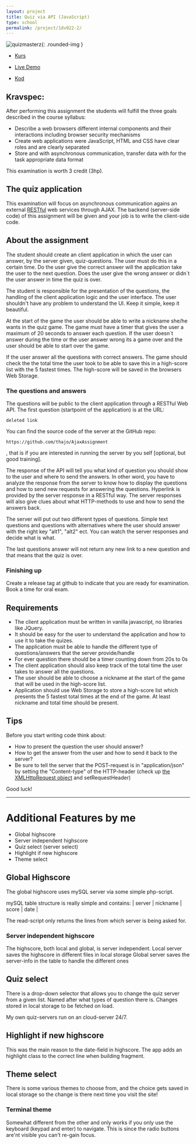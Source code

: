 ```yaml
---
layout: project
title: Quiz via API (JavaScript)
type: school
permalink: /project/1dv022-2/
---
```


![quizmasterz](/files/images/quizmasterz_screenshot.png){: .rounded-img }

- [Kurs](/courses/1dv022)

- [Live Demo](//quizmasterz.oskaremilsson.se)

- [Kod](//github.com/oskaremilsson/quizmasterz-1dv022/tree/master/examination/client/source/js)

Kravspec:
---

After performing this assignment the students will fulfill the three goals described in the course syllabus:

* Describe a web browsers different internal components and their interactions including browser security mechanisms
* Create web applications were JavaScript, HTML and CSS have clear roles and are clearly separated
* Store and with asynchronous communication, transfer data with for the task appropriate data format

This examination is worth 3 credit (3hp).

## The quiz application

This examination will focus on asynchronous communication agains an external [RESTful](https://en.wikipedia.org/wiki/Representational_state_transfer) web services through AJAX.
The backend (server-side code) of this assignment will be given and your job is to write the client-side code.

## About the assignment
The student should create an client application in which the user can answer, by the server given, quiz-questions. The user must do this in a certain time. Do the user give the correct answer will the application take the user to the next question. Does the user give the wrong answer or didn´t the user answer in time the quiz is over.

The student is responsible for the presentation of the questions, the handling of the client application logic and the user interface. The user shouldn't have any problem to understand the UI. Keep it simple, keep it beautiful.

At the start of the game the user should be able to write a nickname she/he wants in the quiz game. The game must have a timer that gives the user a maximum of 20 seconds to answer each question. If the user doesn´t answer during the time or the user answer wrong its a game over and the user should be able to start over the game.

If the user answer all the questions with correct answers. The game should check the the total time the user took to be able to save this in a high-score list with the 5 fastest times. The high-score will be saved in the browsers Web Storage.

### The questions and answers
The questions will be public to the client application through a RESTful Web API. The first question (startpoint of the application) is at the URL:
```
deleted link
```
You can find the source code of the server at the GitHub repo:
```
https://github.com/thajo/AjaxAssignment
```
, that is if you are interested in running the server by you self [optional, but good training].

The response of the API will tell you what kind of question you should show to the user and where to send the answers. In other word, you have to analyze the response from the server to know how to display the questions and how to send new requests for answering the questions. Hyperlink is provided by the server response in a RESTful way. The server responses will also give clues about what HTTP-methods to use and how to send the answers back.

The server will put out two different types of questions. Simple text questions and questions with alternatives where the user should answer with the right key "alt1", "alt2" ect. You can watch the server responses and decide what is what.

The last questions answer will not return any new link to a new question and that means that the quiz is over.

### Finishing up
Create a release tag at github to indicate that you are ready for examination. Book a time for oral exam.

## Requirements
* The client application must be written in vanilla javascript, no libraries like JQuery.
* It should be easy for the user to understand the application and how to use it to take the quizes.
* The application must be able to handle the different type of questions/answers that the server provide/handle
* For ever question there should be a timer counting down from 20s to 0s
* The client application should also keep track of the total time the user takes to answer all the questions.
* The user should be able to choose a nickname at the start of the game that will be used in the high-score list.
* Application should use Web Storage to store a high-score list which presents the 5 fastest total times at the end of the game. At least nickname and total time should be present.

## Tips
Before you start writing code think about:
* How to present the question the user should answer?
* How to get the answer from the user and how to send it back to the server?
* Be sure to tell the server that the POST-request is in "application/json" by setting the "Content-type" of the HTTP-header (check up [the XMLHttpRequest object](https://developer.mozilla.org/en-US/docs/Web/API/XMLHttpRequest) and setRequestHeader)

Good luck!

-------------------------------------------------------------------

# Additional Features by me
* Global highscore
* Server independent highscore
* Quiz select (server select)
* Highlight if new highscore 
* Theme select

## Global Highscore
The global highscore uses mySQL server via some simple php-script. 

mySQL table structure is really simple and contains:
| server | nickname | score | date |

The read-script only returns the lines from which server is being asked for. 

### Server independent highscore
The highscore, both local and global, is server independent.
Local server saves the highscore in different files in local storage
Global server saves the server-info in the table to handle the different ones

## Quiz select
There is a drop-down selector that allows you to change the quiz server from a given list. Named after what types of question there is.
Changes stored in local storage to be fetched on load.

My own quiz-servers run on an cloud-server 24/7.

## Highlight if new highscore
This was the main reason to the date-field in highscore. The app adds an highlight class to the correct line when building fragment.

## Theme select
There is some various themes to choose from, and the choice gets saved in local storage so the change is there next time you visit the site!

### Terminal theme
Somewhat different from the other and only works if you only use the keyboard (keypad and enter) to navigate.
This is since the radio buttons are'nt visible you can't re-gain focus.
